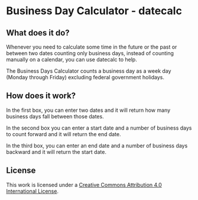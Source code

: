 # Business Day Calculator - datecalc

## What does it do?

Whenever you need to calculate some time in the future or the past or between two dates counting only business days, instead of
counting manually on a calendar, you can use datecalc to help.

The Business Days Calculator counts a business day as a week day (Monday through Friday) excluding federal government holidays.

## How does it work?

In the first box, you can enter two dates and it will return how many business days fall between those dates.

In the second box you can enter a start date and a number of business days to count forward and it will return the end date.

In the third box, you can enter an end date and a number of business days backward and it will return the start date.

## License

This work is licensed under a [Creative Commons Attribution 4.0 International
License](http://creativecommons.org/licenses/by/4.0/).
